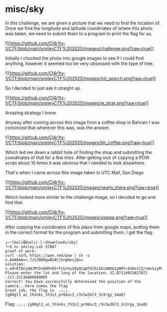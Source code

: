 # misc/sky

In this challenge, we are given a picture that we need to find the location of. Once we find the longitude and latitude coordinates of where this photo was taken, we need to submit them to a program to print the flag for us.

![[https://github.com/Cl4r1ty-1/CTF/blob/main/smileyCTF%202025/images/challenge.png?raw=true]]

Initially I chucked the photo into google images to see if I could find anything, however it seemed too be very obsessed with the type of tree.

![[https://github.com/Cl4r1ty-1/CTF/blob/main/smileyCTF%202025/images/init_search.png?raw=true]]

So I decided to just ask it straight up.

![[https://github.com/Cl4r1ty-1/CTF/blob/main/smileyCTF%202025/images/w_strat.png?raw=true]]

Amazing strategy I know.

Anyway after coming across this image from a coffee shop in Bahrain I was convinced that wherever this was, was the answer.

![[https://github.com/Cl4r1ty-1/CTF/blob/main/smileyCTF%202025/images/bh_coffee.png?raw=true]]

Which led me down a rabbit hole of finding the shop and submitting the coordinates of that for a few tries. After getting sick of copying a POW script about 10 times it was obvious that I needed to look elsewhere.

That's when I came across this image taken in UTC Mall, San Diego

![[https://github.com/Cl4r1ty-1/CTF/blob/main/smileyCTF%202025/images/nearly_there.png?raw=true]]

Which looked more similar to the challenge image, so I decided to go and find that.

![[https://github.com/Cl4r1ty-1/CTF/blob/main/smileyCTF%202025/images/yippee.png?raw=true]]

After copying the coordinates of this place from google maps, putting them in the correct format for the program and submitting them, I get the flag.

```
┌──(kali㉿kali)-[~/Downloads/sky]
└─$ nc smiley.cat 37867
proof of work:
curl -sSfL https://pwn.red/pow | sh -s s.AAA6mA==.7/SJBDRgwBS4CjhngHesjQ==
solution: s.e9+ET8njUWJMYDskDM+D5+TcU/hu10yQCqbFUlEoIAiUWOG1yNMlr43HerCZ/n4xSzyP0+6s7swOSVoIFAy5f+hag/YL1RETldOMOK5gfJgqTg8gRDR+nuuFaCwB7rDB0oaIJTWsllO/aEvuwKl5hymJun0w2SF2DduuzTWUYZCVdtXk4TvYZMxKSFJHcIYdHjRfe+JBlVo6gpDYhhpbGQ==
Please enter the lat and long of the location: 32.87114921627872 -117.21136486880005
Correct! You have successfully determined the position of the camera...here comes the flag
Great job, the flag is  .;,;.{g00gl3_ai_th1nks_th3s3_pr0duc3_r3n3w3bl3_3n3rgy_1ma0}
```

Flag: `.;,;.{g00gl3_ai_th1nks_th3s3_pr0duc3_r3n3w3bl3_3n3rgy_1ma0}`

